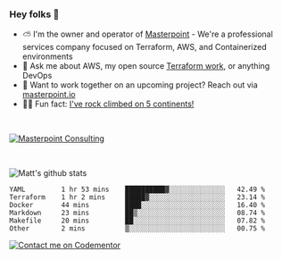 

### Hey folks 👋



- ⛅️ I'm the owner and operator of [Masterpoint](https://masterpoint.io) - We're a professional services company focused on Terraform, AWS, and Containerized environments
- 💬 Ask me about AWS, my open source [Terraform work](https://github.com/masterpointio?q=terraform&type=&language=hcl), or anything DevOps
- 🔨 Want to work together on an upcoming project? Reach out via [masterpoint.io](https://masterpoint.io)
- 🧗‍♂️ Fun fact: [I've rock climbed on 5 continents!](https://www.rockandice.com/videos/weekend-whippers/weekend-whipper-gunning-for-it-on-south-six-shooter/)

<br>


[![Masterpoint Consulting](https://masterpoint-public.s3.us-west-2.amazonaws.com/Logo-medium.png)](https://masterpoint.io)

<br>


![Matt's github stats](https://github-readme-stats.vercel.app/api?username=Gowiem&count_private=true&theme=cobalt&show_icons=true)

<!--START_SECTION:waka-->

```text
YAML         1 hr 53 mins    ██████████▓░░░░░░░░░░░░░░   42.49 %
Terraform    1 hr 2 mins     █████▓░░░░░░░░░░░░░░░░░░░   23.14 %
Docker       44 mins         ████░░░░░░░░░░░░░░░░░░░░░   16.40 %
Markdown     23 mins         ██▒░░░░░░░░░░░░░░░░░░░░░░   08.74 %
Makefile     20 mins         ██░░░░░░░░░░░░░░░░░░░░░░░   07.82 %
Other        2 mins          ▒░░░░░░░░░░░░░░░░░░░░░░░░   00.75 %
```

<!--END_SECTION:waka-->

[![Contact me on Codementor](https://www.codementor.io/m-badges/gowiem/find-me-on-cm-b.svg)](https://www.codementor.io/@gowiem?refer=badge)
